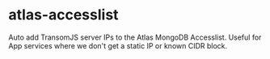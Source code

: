 # atlas-accesslist
Auto add TransomJS server IPs to the Atlas MongoDB Accesslist. Useful for App services where we don't get a static IP or known CIDR block.
